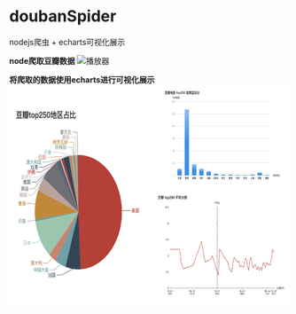 # doubanSpider
nodejs爬虫 + echarts可视化展示

**node爬取豆瓣数据**
![](https://github.com/fffffabulous/doubanSpider/blob/master/douban.GIF "播放器")


**将爬取的数据使用echarts进行可视化展示**
 <img src="https://github.com/fffffabulous/doubanSpider/blob/master/douban.png" width = "800" height = "400" alt="播放器" align=center />
